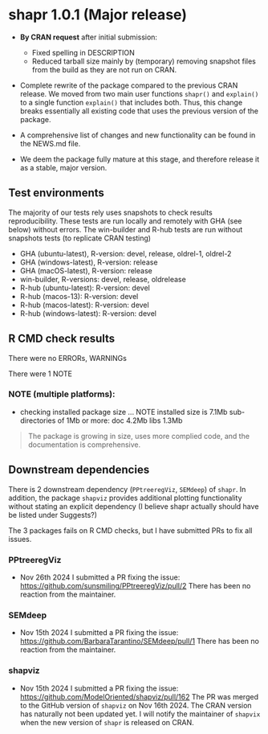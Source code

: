 # shapr 1.0.1 (Major release)

* **By CRAN request** after initial submission: 
  * Fixed spelling in DESCRIPTION
  * Reduced tarball size mainly by (temporary) removing snapshot files from the build as they are not run on CRAN.

* Complete rewrite of the package compared to the previous CRAN release. We moved from two main user functions 
`shapr()` and `explain()` to a single function `explain()` that includes both.
Thus, this change breaks essentially all existing code that uses the previous version of the package.
* A comprehensive list of changes and new functionality can be found in the NEWS.md file.
* We deem the package fully mature at this stage, and therefore release it as a stable, major version.

## Test environments

The majority of our tests rely uses snapshots to check results reproducibility.
These tests are run locally and remotely with GHA (see below) without errors.
The win-builder and R-hub tests are run without snapshots tests (to replicate CRAN testing)

* GHA (ubuntu-latest), R-version: devel, release, oldrel-1, oldrel-2
* GHA (windows-latest), R-version: release
* GHA (macOS-latest), R-version: release
* win-builder, R-versions: devel, release, oldrelease 
* R-hub (ubuntu-latest): R-version: devel
* R-hub (macos-13): R-version: devel
* R-hub (macos-latest): R-version: devel
* R-hub (windows-latest): R-version: devel

## R CMD check results

There were no ERRORs, WARNINGs

There were 1 NOTE

### NOTE (multiple platforms):

* checking installed package size ... NOTE
  installed size is  7.1Mb
  sub-directories of 1Mb or more:
    doc    4.2Mb
    libs   1.3Mb

> The package is growing in size, uses more complied code, and the documentation is comprehensive.


## Downstream dependencies
There is 2 downstream dependency (`PPtreeregViz`, `SEMdeep`) of `shapr`. 
In addition, the package `shapviz` provides additional plotting functionality without stating an explicit dependency 
(I believe shapr actually should have be listed under Suggests?)

The 3 packages fails on R CMD checks, but I have submitted PRs to fix all issues.

### PPtreeregViz

* Nov 26th 2024 I submitted a PR fixing the issue: https://github.com/sunsmiling/PPtreeregViz/pull/2
There has been no reaction from the maintainer.

### SEMdeep

* Nov 15th 2024 I submitted a PR fixing the issue: https://github.com/BarbaraTarantino/SEMdeep/pull/1
There has been no reaction from the maintainer.

### shapviz

* Nov 15th 2024 I submitted a PR fixing the issue: https://github.com/ModelOriented/shapviz/pull/162
The PR was merged to the GitHub version of `shapviz` on Nov 16th 2024. 
The CRAN version has naturally not been updated yet.
I will notify the maintainer of `shapvix` when the new version of `shapr` is released on CRAN.
